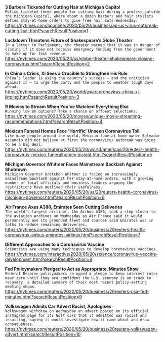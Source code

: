 **3 Barbers Ticketed for Cutting Hair at Michigan Capitol**\
`Police ticketed three people for cutting hair during a protest outside the Michigan Capitol, where about a dozen barbers and hair stylists defied stay-at-home orders to give free hair cuts Wednesday.`\
https://nytimes.com/aponline/2020/05/20/business/ap-us-virus-outbreak-cutting-hair.html?searchResultPosition=1

**Lockdown Threatens Future of Shakespeare’s Globe Theater**\
`In a letter to Parliament, the theater warned that it was in danger of closing if it does not receive emergency funding from the government to make up for lost revenue.`\
https://nytimes.com/2020/05/20/us/globe-theater-shakespeare-closing-coronavirus.html?searchResultPosition=2

**In China’s Crisis, Xi Sees a Crucible to Strengthen His Rule**\
`China’s leader is using the country’s success — and the criticism against it — to urge the party and the people to weather tough days ahead.`\
https://nytimes.com/2020/05/20/world/asia/coronavirus-china-xi-jinping.html?searchResultPosition=3

**9 Movies to Stream When You’ve Watched Everything Else**\
`Running low on options? Take a chance on offbeat selections.`\
https://nytimes.com/2020/05/20/movies/unique-movie-streaming-recommendations.html?searchResultPosition=4

**Mexican Funeral Homes Face 'Horrific' Unseen Coronavirus Toll**\
`Like many people around the world, Mexican funeral home owner Salvador Ascencio did not believe at first the coronavirus outbreak was going to be a big deal. `\
https://nytimes.com/reuters/2020/05/20/world/americas/20reuters-health-coronavirus-mexico-funeralhomes-insight.html?searchResultPosition=5

**Michigan Governor Whitmer Faces Mainstream Backlash Against Shutdown**\
`Michigan Governor Gretchen Whitmer is facing an increasingly mainstream backlash against her stay-at-home orders, with a growing number of local officials and business leaders arguing the restrictions have outlived their usefulness.`\
https://nytimes.com/reuters/2020/05/20/us/20reuters-health-coronavirus-michigan-governor.html?searchResultPosition=6

**Air France Axes A380, Emirates Seen Cutting Deliveries**\
`The world's largest airliner, the Airbus A380, took a step closer to the aviation archives on Wednesday as Air France said it would permanently axe its grounded fleet and sources said Emirates was in talks to reduce remaining deliveries.`\
https://nytimes.com/reuters/2020/05/20/business/20reuters-health-coronavirus-airbus-emirates-airlines.html?searchResultPosition=7

**Different Approaches to a Coronavirus Vaccine**\
`Scientists are using many techniques to develop coronavirus vaccines.`\
https://nytimes.com/interactive/2020/05/20/science/coronavirus-vaccine-development.html?searchResultPosition=8

**Fed Policymakers Pledged to Act as Appropriate, Minutes Show**\
`Federal Reserve policymakers re-upped a pledge to keep interest rates near zero until they are confident the U.S. economy is on track to recovery, a detailed summary of their most recent policy-setting meeting shows.`\
https://nytimes.com/reuters/2020/05/20/business/20reuters-usa-fed-minutes.html?searchResultPosition=9

**Volkswagen Admits Car Advert Racist, Apologises**\
`Volkswagen withdrew on Wednesday an advert posted on its official Instagram page for its Golf cars that it admitted was racist and insulting, saying it would investigate how it came about and draw consequences.`\
https://nytimes.com/reuters/2020/05/20/business/20reuters-volkswagen-advert.html?searchResultPosition=10

